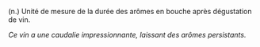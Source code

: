 (n.) Unité de mesure de la durée des arômes en bouche après dégustation de vin.

*Ce vin a une caudalie impressionnante, laissant des arômes persistants.*